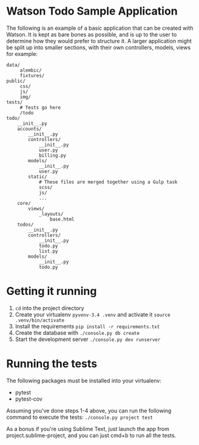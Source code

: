 # Watson Todo Sample Application

The following is an example of a basic application that can be created with Watson. It is kept as bare bones as possible, and is up to the user to determine how they would prefer to structure it. A larger application might be split up into smaller sections, with their own controllers, models, views for example:

    data/
    	 alembic/
    	 fixtures/
    public/
    	 css/
    	 js/
    	 img/
    tests/
     	 # Tests go here
    	 /todo
    todo/
        __init__.py
        accounts/
            __init__.py
            controllers/
                __init__.py
                user.py
                billing.py
            models/
                __init__.py
                user.py
            static/
            	# These files are merged together using a Gulp task
                scss/
                js/
                ...
        core/
            views/
                _layouts/
                    base.html
        todos/
            __init__.py
            controllers/
                __init__.py
                todo.py
                list.py
            models/
                __init__.py
                todo.py


# Getting it running

1. `cd` into the project directory
2. Create your virtualenv `pyvenv-3.4 .venv` and activate it `source .venv/bin/activate`
3. Install the requirements `pip install -r requirements.txt`
4. Create the database with `./console.py db create`
5. Start the development server `./console.py dev runserver`

# Running the tests

The following packages must be installed into your virtualenv:

- pytest
- pytest-cov

Assuming you've done steps 1-4 above, you can run the following command to execute the tests: `./console.py project test`

As a bonus if you're using Sublime Text, just launch the app from project.sublime-project, and you can just cmd+b to run all the tests.
